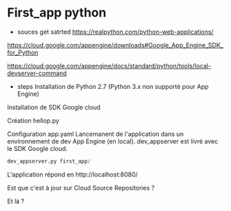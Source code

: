 # First_app python

* souces get satrted
https://realpython.com/python-web-applications/

https://cloud.google.com/appengine/downloads#Google_App_Engine_SDK_for_Python

https://cloud.google.com/appengine/docs/standard/python/tools/local-devserver-command

* steps
Installation de Python 2.7 (Python 3.x non supporté pour App Engine)

Installation de SDK Google cloud

Création hellop.py

Configuration app.yaml
  Lancemanent de l'application dans un environnement de dev App Engine (en local). dev_appserver est livré avec le SDK Google cloud.
  ```Python
  dev_appserver.py first_app/
  ```
  
  L'application répond en http://localhost:8080/

Est que c'est à jour sur Cloud Source Repositories ?

Et là ?
